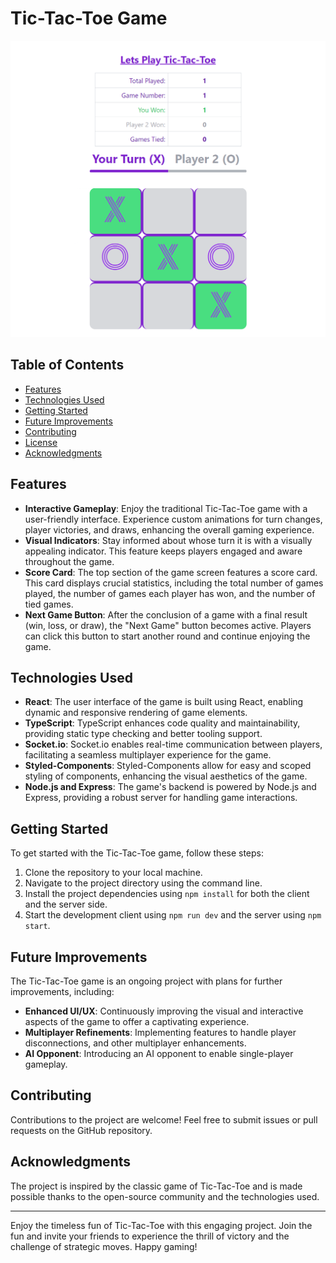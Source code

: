 # Tic-Tac-Toe Game

![Tic-Tac-Toe](./client/public/tictactoe.png)

## Table of Contents

-  [Features](#features)
-  [Technologies Used](#technologies-used)
-  [Getting Started](#getting-started)
-  [Future Improvements](#future-improvements)
-  [Contributing](#contributing)
-  [License](#license)
-  [Acknowledgments](#acknowledgments)

## Features

-  **Interactive Gameplay**: Enjoy the traditional Tic-Tac-Toe game with a user-friendly interface. Experience custom animations for turn changes, player victories, and draws, enhancing the overall gaming experience.
-  **Visual Indicators**: Stay informed about whose turn it is with a visually appealing indicator. This feature keeps players engaged and aware throughout the game.
-  **Score Card**: The top section of the game screen features a score card. This card displays crucial statistics, including the total number of games played, the number of games each player has won, and the number of tied games.
-  **Next Game Button**: After the conclusion of a game with a final result (win, loss, or draw), the "Next Game" button becomes active. Players can click this button to start another round and continue enjoying the game.

## Technologies Used

-  **React**: The user interface of the game is built using React, enabling dynamic and responsive rendering of game elements.
-  **TypeScript**: TypeScript enhances code quality and maintainability, providing static type checking and better tooling support.
-  **Socket.io**: Socket.io enables real-time communication between players, facilitating a seamless multiplayer experience for the game.
-  **Styled-Components**: Styled-Components allow for easy and scoped styling of components, enhancing the visual aesthetics of the game.
-  **Node.js and Express**: The game's backend is powered by Node.js and Express, providing a robust server for handling game interactions.

## Getting Started

To get started with the Tic-Tac-Toe game, follow these steps:

1. Clone the repository to your local machine.
2. Navigate to the project directory using the command line.
3. Install the project dependencies using `npm install` for both the client and the server side.
4. Start the development client using `npm run dev` and the server using `npm start`.

## Future Improvements

The Tic-Tac-Toe game is an ongoing project with plans for further improvements, including:

-  **Enhanced UI/UX**: Continuously improving the visual and interactive aspects of the game to offer a captivating experience.
-  **Multiplayer Refinements**: Implementing features to handle player disconnections, and other multiplayer enhancements.
-  **AI Opponent**: Introducing an AI opponent to enable single-player gameplay.

## Contributing

Contributions to the project are welcome! Feel free to submit issues or pull requests on the GitHub repository.

## Acknowledgments

The project is inspired by the classic game of Tic-Tac-Toe and is made possible thanks to the open-source community and the technologies used.

---

Enjoy the timeless fun of Tic-Tac-Toe with this engaging project. Join the fun and invite your friends to experience the thrill of victory and the challenge of strategic moves. Happy gaming!
